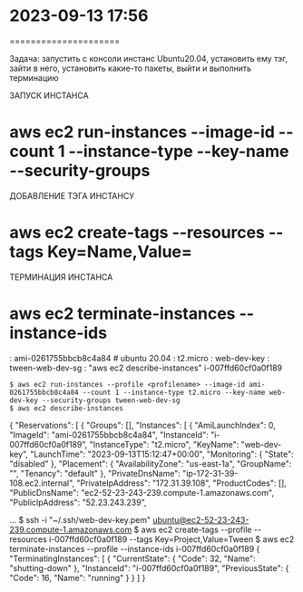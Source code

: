 # 2023-09-13    17:56
=====================

Задача: запустить с консоли инстанс Ubuntu20.04, установить ему тэг, зайти в него, установить какие-то пакеты, выйти и выполнить терминацию

ЗАПУСК ИНСТАНСА
# aws ec2 run-instances --image-id <ami-Id> --count 1 --instance-type <type> --key-name <keypair-Name> --security-groups <security grp Name>
ДОБАВЛЕНИЕ ТЭГА ИНСТАНСУ
# aws ec2 create-tags --resources <Instance-Id> --tags Key=Name,Value=<value>
ТЕРМИНАЦИЯ ИНСТАНСА
# aws ec2 terminate-instances --instance-ids <Instance-Id>

<ami-Id>            :   ami-0261755bbcb8c4a84   # ubuntu 20.04
<type>              :   t2.micro
<keypair-Name>      :   web-dev-key
<security grp Name> :   tween-web-dev-sg
<Instance-Id>       :   "aws ec2 describe-instances"
                        i-007ffd60cf0a0f189

    $ aws ec2 run-instances --profile <profilename> --image-id ami-0261755bbcb8c4a84 --count 1 --instance-type t2.micro --key-name web-dev-key --security-groups tween-web-dev-sg
    $ aws ec2 describe-instances
{
    "Reservations": [
        {
            "Groups": [],
            "Instances": [
                {
                    "AmiLaunchIndex": 0,
                    "ImageId": "ami-0261755bbcb8c4a84",
                    "InstanceId": "i-007ffd60cf0a0f189",
                    "InstanceType": "t2.micro",
                    "KeyName": "web-dev-key",
                    "LaunchTime": "2023-09-13T15:12:47+00:00",
                    "Monitoring": {
                        "State": "disabled"
                         },
                    "Placement": {
                        "AvailabilityZone": "us-east-1a",
                        "GroupName": "",
                        "Tenancy": "default"
                    },
                    "PrivateDnsName": "ip-172-31-39-108.ec2.internal",
                    "PrivateIpAddress": "172.31.39.108",
                    "ProductCodes": [],
                    "PublicDnsName": "ec2-52-23-243-239.compute-1.amazonaws.com",
                    "PublicIpAddress": "52.23.243.239",

...
    $ ssh -i "~/.ssh/web-dev-key.pem" ubuntu@ec2-52-23-243-239.compute-1.amazonaws.com
    $ aws ec2 create-tags --profile <profilename> --resources i-007ffd60cf0a0f189 --tags Key=Project,Value=Tween 
    $ aws ec2 terminate-instances --profile <profilename> --instance-ids i-007ffd60cf0a0f189
{
    "TerminatingInstances": [
        {
            "CurrentState": {
                "Code": 32,
                "Name": "shutting-down"
            },
            "InstanceId": "i-007ffd60cf0a0f189",
            "PreviousState": {
                "Code": 16,
                "Name": "running"
            }
        }
    ]
}
